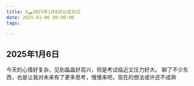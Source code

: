 ```yaml
---
title: G🛹2025年1月6日以往日记
date: 2025-01-06 00:00:00
tags:

---
```


## 2025年1月6日
今天的心情好复杂，见到晶晶好高兴，但是考试临近又压力好大。
聊了不少东西，也是让我对未来有了更多思考，慢慢来吧，现在的想法或许还不成熟